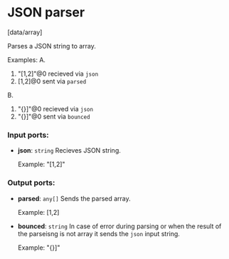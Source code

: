 # JSON parser

[data/array]

Parses a JSON string to  array.

Examples:
A.
1. "[1,2]"@0 recieved via `json`
2. [1,2]@0 sent via `parsed`

B.
1. "{}]"@0 recieved via `json`
2. "{}]"@0 sent via `bounced`

### Input ports:

* __json__: `string`
    Recieves JSON string.
    
    Example:
    "[1,2]"



### Output ports:

* __parsed__: `any[]`
    Sends the parsed array.
    
    Example:
    [1,2]



* __bounced__: `string`
    In case of error during parsing or when the result of the parseisng is not array it sends the `json` input string.
    
    Example:
    "{}]"



